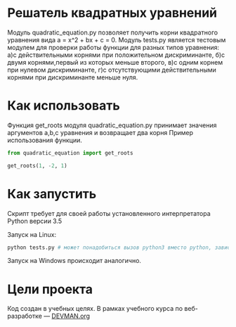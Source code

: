 # Решатель квадратных уравнений

Модуль quadratic_equation.py позволяет получить корни квадратного уравнения вида a = x^2 + bx + c = 0. 
Модуль tests.py является тестовым модулем для проверки работы функции для разных типов уравнения:
а)с действительными корнями при положительном дискриминанте,
б)c двумя корнями,первый из которых меньше второго,
в)с одним корнем при нулевом дискриминанте,
г)с отсутствующими действительными корнями при дискриминанте меньше нуля.

# Как использовать

Функция get_roots модуля quadratic_equation.py принимает значения аргументов a,b,c уравнения и 
возвращает два корня
Пример использования функции.
```python
from quadratic_equation import get_roots

get_roots(1, -2, 1)

```
# Как запустить

Скрипт требует для своей работы установленного интерпретатора Python версии 3.5

Запуск на Linux:

```bash
python tests.py # может понадобиться вызов python3 вместо python, зависит от настроек операционной системы
```

Запуск на Windows происходит аналогично.

# Цели проекта

Код создан в учебных целях. В рамках учебного курса по веб-разработке ― [DEVMAN.org](https://devman.org)
